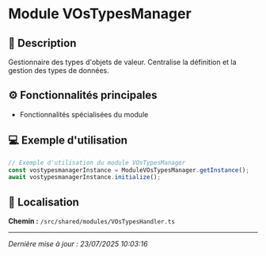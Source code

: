 # Module VOsTypesManager

## 📖 Description

Gestionnaire des types d'objets de valeur. Centralise la définition et la gestion des types de données.

## ⚙️ Fonctionnalités principales

- Fonctionnalités spécialisées du module





## 💻 Exemple d'utilisation

```typescript
// Exemple d'utilisation du module VOsTypesManager
const vostypesmanagerInstance = ModuleVOsTypesManager.getInstance();
await vostypesmanagerInstance.initialize();
```

## 📍 Localisation

**Chemin :** `/src/shared/modules/VOsTypesHandler.ts`

---

*Dernière mise à jour : 23/07/2025 10:03:16*
